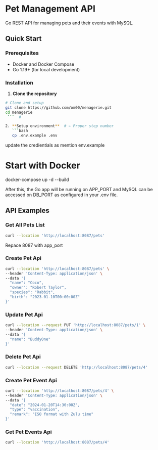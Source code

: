 # Pet Management API

Go REST API for managing pets and their  events with MySQL.

## Quick Start


### Prerequisites
- Docker and Docker Compose
- Go 1.19+ (for local development)

### Installation

1. **Clone the repository**
```bash
# Clone and setup
git clone https://github.com/om00/menagerie.git
cd menagerie
 ```  #

2. **Setup environment**  # ← Proper step number
   ```bash
   cp .env.example .env
   ```
 update the credientials as mention env.example

# Start with Docker
docker-compose up -d --build

After this, the Go app will be running on APP_PORT and MySQL can be accessed on DB_PORT as configured in your .env file.

## API Examples


### Get All Pets List
```bash
curl --location 'http://localhost:8087/pets'
```  
Repace 8087 with app_port

### Create Pet Api
```bash
curl --location 'http://localhost:8087/pets' \
--header 'Content-Type: application/json' \
--data '{
  "name": "Coco",
  "owner": "Robert Taylor",
  "species": "Rabbit",
  "birth": "2023-01-10T00:00:00Z"
}'
```
### Update Pet Api
```bash
curl --location --request PUT 'http://localhost:8087/pets/1' \
--header 'Content-Type: application/json' \
--data '{
  "name": "BuddyOne"
}'
```

### Delete Pet Api
```bash
curl --location --request DELETE 'http://localhost:8087/pets/4'
```

### Create Pet Event Api
```bash
curl --location 'http://localhost:8087/pets/4' \
--header 'Content-Type: application/json' \
--data '{
  "date": "2024-01-20T14:30:00Z",
  "type": "vaccination",
  "remark": "ISO format with Zulu time"
}'
```
### Get Pet Events Api
```bash
curl --location 'http://localhost:8087/pets/4'
```